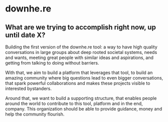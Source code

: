 # downhe.re

## What are we trying to accomplish right now, up until date X?
Building the first version of the downhe.re tool: a way to have high quality conversations in large groups about deep rooted societal systems, needs and wants, meeting great people with similar ideas and aspirations, and getting from talking to doing without barriers.

With that, we aim to build a platform that leverages that tool, to build an amazing community where big questions lead to even bigger conversations, that spark powerful collaborations and makes these projects visible to interested bystanders.

Around that, we want to build a supporting structure, that enables people around the world to contribute to this tool, platform and in the end, company. This organization should be able to provide guidance, money and help the community flourish.
